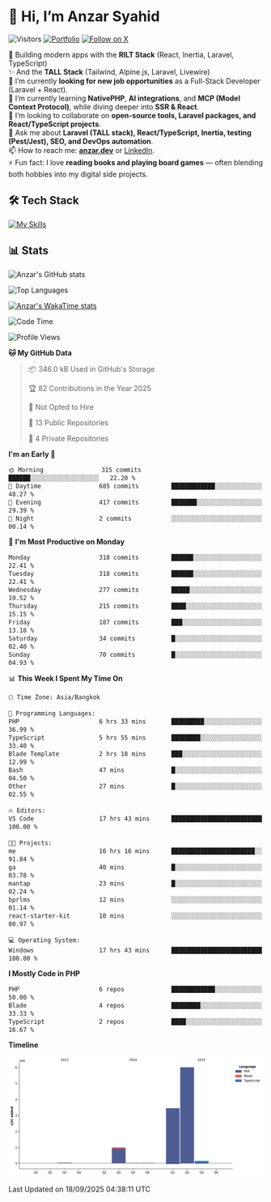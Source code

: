 # 👋 Hi, I’m Anzar Syahid  

![Visitors](https://komarev.com/ghpvc/?username=zarchp&style=flat-square&color=blue) 
[![Portfolio](https://img.shields.io/badge/Website-anzar.dev-ff69b4?style=flat-square&logo=google-chrome&logoColor=white)](https://anzar.dev)
[![Follow on X](https://img.shields.io/badge/Follow-@ZarChp-000000?style=flat-square&logo=x&logoColor=white)](https://x.com/zarchp)


🚀 Building modern apps with the **RILT Stack** (React, Inertia, Laravel, TypeScript)  
✨ And the **TALL Stack** (Tailwind, Alpine.js, Laravel, Livewire)  
🔭 I’m currently **looking for new job opportunities** as a Full-Stack Developer (Laravel + React).  
🌱 I’m currently learning **NativePHP**, **AI integrations**, and **MCP (Model Context Protocol)**, while diving deeper into **SSR & React**.  
👯 I’m looking to collaborate on **open-source tools, Laravel packages, and React/TypeScript projects**.  
💬 Ask me about **Laravel (TALL stack), React/TypeScript, Inertia, testing (Pest/Jest), SEO, and DevOps automation**.  
📫 How to reach me: **[anzar.dev](https://anzar.dev)** or [LinkedIn](https://linkedin.com/in/anzar-syahid).  
⚡ Fun fact: I love **reading books and playing board games** — often blending both hobbies into my digital side projects.  


## 🛠️ Tech Stack  
[![My Skills](https://skillicons.dev/icons?i=html,js,css,laravel,php,wordpress,graphql,vite,nodejs,typescript,react,next,vue,nuxt,alpinejs,tailwind,bootstrap,postgresql,mysql,sqlite,aws,gcp,cloudflare,docker,github,gitlab,firebase,vscode,git,figma&perline=10)](https://skillicons.dev)  

## 📊 Stats  

![Anzar's GitHub stats](https://github-readme-stats.vercel.app/api?username=zarchp&show_icons=true&theme=radical)  

![Top Languages](https://github-readme-stats.vercel.app/api/top-langs/?username=zarchp&theme=radical)  

[![Anzar's WakaTime stats](https://github-readme-stats.vercel.app/api/wakatime?username=zarchp&title_color=fe65b0&text_color=ffffff&bg_color=0d1117&layout=compact)](https://wakatime.com/@zarchp)  

<!--START_SECTION:waka-->
![Code Time](http://img.shields.io/badge/Code%20Time-5%2C399%20hrs%2048%20mins-blue)

![Profile Views](http://img.shields.io/badge/Profile%20Views-0-blue)

**🐱 My GitHub Data** 

> 📦 346.0 kB Used in GitHub's Storage 
 > 
> 🏆 82 Contributions in the Year 2025
 > 
> 🚫 Not Opted to Hire
 > 
> 📜 13 Public Repositories 
 > 
> 🔑 4 Private Repositories 
 > 
**I'm an Early 🐤** 

```text
🌞 Morning                315 commits         ██████░░░░░░░░░░░░░░░░░░░   22.20 % 
🌆 Daytime                685 commits         ████████████░░░░░░░░░░░░░   48.27 % 
🌃 Evening                417 commits         ███████░░░░░░░░░░░░░░░░░░   29.39 % 
🌙 Night                  2 commits           ░░░░░░░░░░░░░░░░░░░░░░░░░   00.14 % 
```
📅 **I'm Most Productive on Monday** 

```text
Monday                   318 commits         ██████░░░░░░░░░░░░░░░░░░░   22.41 % 
Tuesday                  318 commits         ██████░░░░░░░░░░░░░░░░░░░   22.41 % 
Wednesday                277 commits         █████░░░░░░░░░░░░░░░░░░░░   19.52 % 
Thursday                 215 commits         ████░░░░░░░░░░░░░░░░░░░░░   15.15 % 
Friday                   187 commits         ███░░░░░░░░░░░░░░░░░░░░░░   13.18 % 
Saturday                 34 commits          █░░░░░░░░░░░░░░░░░░░░░░░░   02.40 % 
Sunday                   70 commits          █░░░░░░░░░░░░░░░░░░░░░░░░   04.93 % 
```


📊 **This Week I Spent My Time On** 

```text
🕑︎ Time Zone: Asia/Bangkok

💬 Programming Languages: 
PHP                      6 hrs 33 mins       █████████░░░░░░░░░░░░░░░░   36.99 % 
TypeScript               5 hrs 55 mins       ████████░░░░░░░░░░░░░░░░░   33.40 % 
Blade Template           2 hrs 18 mins       ███░░░░░░░░░░░░░░░░░░░░░░   12.99 % 
Bash                     47 mins             █░░░░░░░░░░░░░░░░░░░░░░░░   04.50 % 
Other                    27 mins             █░░░░░░░░░░░░░░░░░░░░░░░░   02.55 % 

🔥 Editors: 
VS Code                  17 hrs 43 mins      █████████████████████████   100.00 % 

🐱‍💻 Projects: 
me                       16 hrs 16 mins      ███████████████████████░░   91.84 % 
ga                       40 mins             █░░░░░░░░░░░░░░░░░░░░░░░░   03.78 % 
mantap                   23 mins             █░░░░░░░░░░░░░░░░░░░░░░░░   02.24 % 
bprlms                   12 mins             ░░░░░░░░░░░░░░░░░░░░░░░░░   01.14 % 
react-starter-kit        10 mins             ░░░░░░░░░░░░░░░░░░░░░░░░░   00.97 % 

💻 Operating System: 
Windows                  17 hrs 43 mins      █████████████████████████   100.00 % 
```

**I Mostly Code in PHP** 

```text
PHP                      6 repos             ████████████░░░░░░░░░░░░░   50.00 % 
Blade                    4 repos             ████████░░░░░░░░░░░░░░░░░   33.33 % 
TypeScript               2 repos             ████░░░░░░░░░░░░░░░░░░░░░   16.67 % 
```



**Timeline**

![Lines of Code chart](https://raw.githubusercontent.com/zarchp/zarchp/main/assets/bar_graph.png)


 Last Updated on 18/09/2025 04:38:11 UTC
<!--END_SECTION:waka-->
